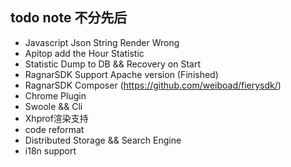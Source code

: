 ## todo note 不分先后
 * Javascript Json String Render Wrong
 * Apitop add the Hour Statistic
 * Statistic Dump to DB && Recovery on Start
 * RagnarSDK Support Apache version (Finished)
 * RagnarSDK Composer (https://github.com/weiboad/fierysdk/)
 * Chrome Plugin
 * Swoole && Cli
 * Xhprof渲染支持
 * code reformat
 * Distributed Storage && Search Engine
 * i18n support